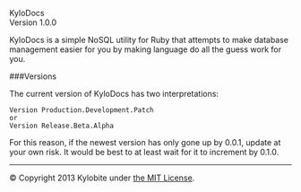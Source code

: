 KyloDocs<br>Version 1.0.0

KyloDocs is a simple NoSQL utility for Ruby that attempts to make database management easier for you by making language do all the guess work for you.


###Versions

The current version of KyloDocs has two interpretations:

```
Version Production.Development.Patch
or
Version Release.Beta.Alpha
```

For this reason, if the newest version has only gone up by 0.0.1, update at your own risk. It would be best to at least wait for it to increment by 0.1.0.
***
&copy; Copyright 2013 Kylobite under [the MIT License](LICENSE).
